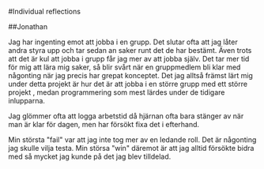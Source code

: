 #Individual reflections


##Jonathan

Jag har ingenting emot att jobba i en grupp. Det slutar ofta att jag låter andra styra upp och tar sedan an saker runt det de har bestämt.
Även trots att det är kul att jobba i grupp får jag mer av att jobba själv. Det tar mer tid för mig att lära mig saker, så blir svårt när en gruppmedlem bli klar med någonting när jag precis har grepat konceptet.
Det jag alltså främst lärt mig under detta projekt är hur det är att jobba i en större grupp med ett större projekt , medan programmering som mest lärdes under de tidigare inlupparna.

Jag glömmer ofta att logga arbetstid då hjärnan ofta bara stänger av när man är klar för dagen, men har försökt fixa det i efterhand.

Min största "fail" var att jag inte tog mer av en ledande roll. Det är någonting jag skulle vilja testa. Min störsa "win" däremot är att jag alltid försökte bidra med så mycket jag kunde på det jag blev tilldelad. 

